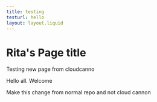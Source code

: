 ```yaml
---
title: testing
testurl: hello
layout: layout.liquid
---
```


# Rita's Page title

Testing new page from cloudcanno

Hello all. Welcome

Make this change from normal repo and not cloud cannon

